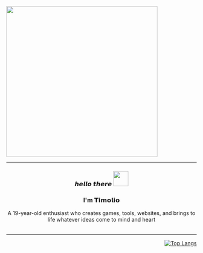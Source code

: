 <div align=left>
  <img src="https://media1.tenor.com/m/U6aScZ5a9uoAAAAC/aurelius467385-sonny-boy.gif" width="400"/>
</div>

<div align=center>
  <hr>
  <h3>𝙝𝙚𝙡𝙡𝙤 𝙩𝙝𝙚𝙧𝙚 <img src="https://github.com/user-attachments/assets/8bc146e0-253d-4e57-88d4-a70a44ca213c" width="40"/></h3>
  <h3>I'm 𝗧𝗶𝗺𝗼𝗹𝗶𝗼</h3>
  A 19-year-old enthusiast who creates games, tools, websites, and brings to life whatever ideas come to mind and heart
  <br><br>
  <hr>
</div>

<div align=right>
  
  [![Top Langs](https://github-readme-stats.vercel.app/api/top-langs/?username=timolio&show_icons=true&hide_border=true&theme=kacho_ga&layout=compact)](https://github.com/anuraghazra/github-readme-stats)

</div>
